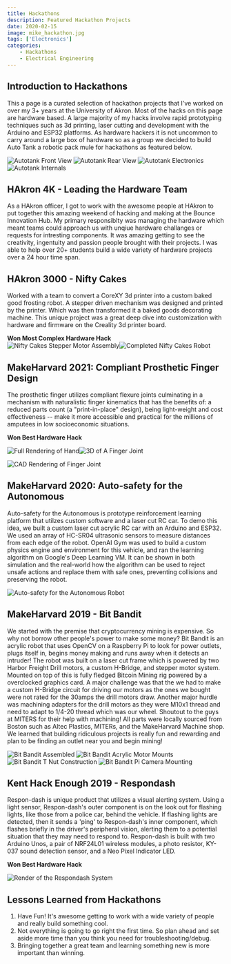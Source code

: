 ```yaml
---
title: Hackathons
description: Featured Hackathon Projects 
date: 2020-02-15
image: mike_hackathon.jpg
tags: ['Electronics']
categories:
    - Hackathons
    - Electrical Engineering
---
```

## Introduction to Hackathons

This a page is a curated selection of hackathon projects that I've worked on over my 3+ years at the University of Akron. Most of the hacks on this page are hardware based. A large majority of my hacks involve rapid prototyping techniques such as 3d printing, laser cutting and development with the Arduino and ESP32 platforms. As hardware hackers it is not uncommon to carry around a large box of hardware so as a group we decided to build Auto Tank a robotic pack mule for hackathons as featured below. 

![Autotank Front View](autotank2.jpg) ![Autotank Rear View](autotank3.jpg) 
![Autotank Electronics](autotank4.jpg) 
![Autotank Internals](autotank1.jpg) 

## HAkron 4K  - Leading the Hardware Team 

As a HAkron officer, I got to work with the awesome people at HAkron to put together this amazing weekend of hacking and making at the Bounce Innovation Hub. My primary responsiblty was managing the hardware which meant teams could approach us with unqiue hardware challanges or requests for intresting components. It was amazing getting to see the creativity, ingentuity and passion people brought with their projects. I was able to help over 20+ students build a wide variety of hardware projects over a 24 hour time span. 

## HAkron 3000 - Nifty Cakes

Worked with a team to convert a CoreXY 3d printer into a custom baked good frosting robot. A stepper driven mechanism was designed and printed by the printer. Which was then transformed it a baked goods decorating machine. This unique project was a great deep dive into customization with hardware and firmware on the Creality 3d printer board. 

**Won Most Complex Hardware Hack**
![Nifty Cakes Stepper Motor Assembly](nifty_cakes_assembly.jpg)![Completed Nifty Cakes Robot](nifty_cakes_extruder.jpg)


## MakeHarvard 2021: Compliant Prosthetic Finger Design

The prosthetic finger utilizes compliant flexure joints culminating in a mechanism with naturalistic finger kinematics that has the benefits of: a reduced parts count (a "print-in-place" design), being light-weight and cost effectiveness -- make it more accessible and practical for the millions of amputees in low socioeconomic situations.  

**Won Best Hardware Hack**

![Full Rendering of Hand ](hand_model_complete.jpg)![3D of A Finger Joint](3d_print_hand.jpg)

![CAD Rendering of Finger Joint](final_hand.jpg)


## MakeHarvard 2020: Auto-safety for the Autonomous 

Auto-safety for the Autonomous is prototype reinforcement learning platform that utilzes custom software and a laser cut RC car. 
To demo this idea, we built a custom laser cut acrylic RC car with an Arduino and ESP32. We used an array of HC-SR04 ultrasonic sensors to measure distances from each edge of the robot. OpenAI Gym  was used to build a custom physics engine and environment for this vehicle, and ran the learning algorithm on Google's Deep Learning VM. It can be shown in both simulation and the real-world how the algorithm can be used to reject unsafe actions and replace them with safe ones, preventing collisions and preserving the robot. 

![Auto-safety for the Autonomous Robot](auto_safety.jpg)

## MakeHarvard 2019 - Bit Bandit 

We started with the premise that cryptocurrency mining is expensive. So why not borrow other people's power to make some money?
Bit Bandit is an acrylic robot that uses OpenCV on a Raspberry Pi to look for power outlets, plugs itself in, begins money making and runs away when it detects an intruder! The robot was built on a laser cut frame which is powered by two Harbor Freight Drill motors, a custom H-Bridge, and stepper motor system. Mounted on top of this is fully fledged Bitcoin Mining rig powered by a overclocked graphics card. A major challenge was that the we had to make a custom H-Bridge circuit for driving our motors as the ones we bought were not rated for the 30amps the drill motors draw. Another major hurdle was machining adapters for the drill motors as they were M10x1 thread and need to adapt to 1/4-20 thread which was our wheel. Shoutout to the guys at MITERS for their help with machining! All parts were locally sourced from Boston such as Altec Plastics, MITERs, and the MakeHarvard Machine shop. We learned that building ridiculous projects is really fun and rewarding and plan to be finding an outlet near you and begin mining!

![Bit Bandit Assembled ](bbandit_assem.jpg)
![Bit Bandit Acrylic Motor Mounts](bbandit_motor.jpg)
![Bit Bandit T Nut Construction](bbandit_tnut.jpg)
![Bit Bandit Pi Camera Mounting](bbandit_assembly.jpg)



## Kent Hack Enough 2019 - Respondash 

Respon-dash is unique product that utilizes a visual alerting system. Using a light sensor, Respon-dash's outer component is on the look out for flashing lights, like those from a police car, behind the vehicle. If flashing lights are detected, then it sends a 'ping' to Respon-dash's inner component, which flashes briefly in the driver's peripheral vision, alerting them to a potential situation that they may need to respond to. Respon-dash is built with two Arduino Unos, a pair of NRF24L01 wireless modules, a photo resistor, KY-037 sound detection sensor, and a Neo Pixel Indicator LED. 

**Won Best Hardware Hack** 

![Render of the Respondash System](respondash_render.png)

## Lessons Learned from Hackathons 
1. Have Fun! It's awesome getting to work with a wide variety of people and really build something cool. 
2. Not everything is going to go right the first time. So plan ahead and set aside more time than you think you need for troubleshooting/debug. 
3. Bringing together a great team and learning something new is more important than winning. 